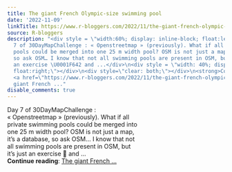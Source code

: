 ```yaml
---
title: The giant French Olympic-size swimming pool
date: '2022-11-09'
linkTitle: https://www.r-bloggers.com/2022/11/the-giant-french-olympic-size-swimming-pool/
source: R-bloggers
description: "<div style = \"width:60%; display: inline-block; float:left; \"> Day
  7 of 30DayMapChallenge : « Openstreetmap » (previously). What if all private swimming
  pools could be merged into one 25 m width pool? OSM is not just a map, it’s a database,
  so ask OSM… I know that not all swimming pools are present in OSM, but it’s just
  an exercise \U0001F642 and ...</div>\n<div style = \"width: 40%; display: inline-block;
  float:right;\"></div>\n<div style=\"clear: both;\"></div>\n<strong>Continue reading</strong>:
  <a href=\"https://www.r-bloggers.com/2022/11/the-giant-french-olympic-size-swimming-pool/\">The
  giant French ..."
disable_comments: true
---
```

<div style = "width:60%; display: inline-block; float:left; "> Day 7 of 30DayMapChallenge : « Openstreetmap » (previously). What if all private swimming pools could be merged into one 25 m width pool? OSM is not just a map, it’s a database, so ask OSM… I know that not all swimming pools are present in OSM, but it’s just an exercise 🙂 and ...</div>
<div style = "width: 40%; display: inline-block; float:right;"></div>
<div style="clear: both;"></div>
<strong>Continue reading</strong>: <a href="https://www.r-bloggers.com/2022/11/the-giant-french-olympic-size-swimming-pool/">The giant French ...